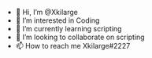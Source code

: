 - 👋 Hi, I’m @Xkilarge
- 👀 I’m interested in Coding
- 🌱 I’m currently learning scripting
- 💞️ I’m looking to collaborate on scripting
- 📫 How to reach me Xkilarge#2227

